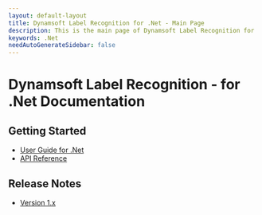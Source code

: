 ```yaml
---
layout: default-layout
title: Dynamsoft Label Recognition for .Net - Main Page
description: This is the main page of Dynamsoft Label Recognition for .Net Language.
keywords: .Net
needAutoGenerateSidebar: false
---
```


# Dynamsoft Label Recognition - for .Net Documentation

## Getting Started

- [User Guide for .Net](user-guide.md)
- [API Reference](api-reference/index.md)

## Release Notes

- [Version 1.x](release-notes/dotnet-1.md)